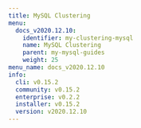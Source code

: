 ```yaml
---
title: MySQL Clustering
menu:
  docs_v2020.12.10:
    identifier: my-clustering-mysql
    name: MySQL Clustering
    parent: my-mysql-guides
    weight: 25
menu_name: docs_v2020.12.10
info:
  cli: v0.15.2
  community: v0.15.2
  enterprise: v0.2.2
  installer: v0.15.2
  version: v2020.12.10
---
```


